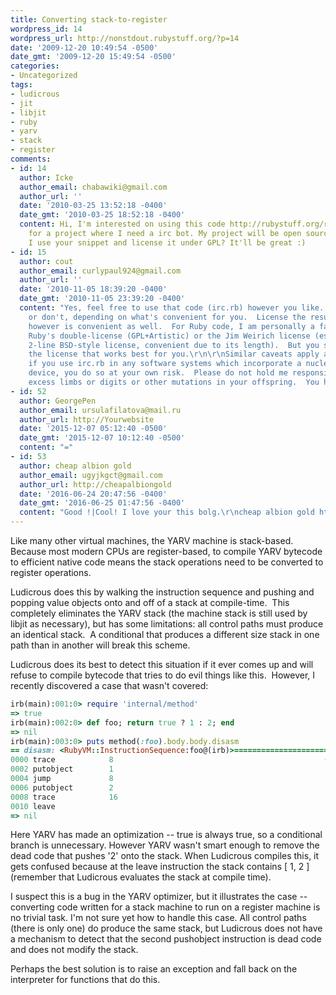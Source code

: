 ```yaml
---
title: Converting stack-to-register
wordpress_id: 14
wordpress_url: http://nonstdout.rubystuff.org/?p=14
date: '2009-12-20 10:49:54 -0500'
date_gmt: '2009-12-20 15:49:54 -0500'
categories:
- Uncategorized
tags:
- ludicrous
- jit
- libjit
- ruby
- yarv
- stack
- register
comments:
- id: 14
  author: Icke
  author_email: chabawiki@gmail.com
  author_url: ''
  date: '2010-03-25 13:52:18 -0400'
  date_gmt: '2010-03-25 18:52:18 -0400'
  content: Hi, I'm interested on using this code http://rubystuff.org/ruby-irc/irc.rb.html
    for a project where I need a irc bot. My project will be open source (GPL). Can
    I use your snippet and license it under GPL? It'll be great :)
- id: 15
  author: cout
  author_email: curlypaul924@gmail.com
  author_url: ''
  date: '2010-11-05 18:39:20 -0400'
  date_gmt: '2010-11-05 23:39:20 -0400'
  content: "Yes, feel free to use that code (irc.rb) however you like.  Credit me
    or don't, depending on what's convenient for you.  License the resulting code
    however is convenient as well.  For Ruby code, I am personally a fan of either
    Ruby's double-license (GPL+Artistic) or the Jim Weirich license (essentially a
    2-line BSD-style license, convenient due to its length).  But you should pick
    the license that works best for you.\r\n\r\nSimilar caveats apply as to Java (tm);
    if you use irc.rb in any software systems which incorporate a nuclear fission-powered
    device, you do so at your own risk.  Please do not hold me responsible for any
    excess limbs or digits or other mutations in your offspring.  You have been warned."
- id: 52
  author: GeorgePen
  author_email: ursulafilatova@mail.ru
  author_url: http://Yourwebsite
  date: '2015-12-07 05:12:40 -0500'
  date_gmt: '2015-12-07 10:12:40 -0500'
  content: "="
- id: 53
  author: cheap albion gold
  author_email: ugyjkgct@gmail.com
  author_url: http://cheapalbiongold
  date: '2016-06-24 20:47:56 -0400'
  date_gmt: '2016-06-25 01:47:56 -0400'
  content: "Good !|Cool! I love your this bolg.\r\ncheap albion gold http://albion-online.bloggersdelight.dk/relationship-of-laborer-and-housing-system-in-albion-online/"
---
```

Like many other virtual machines, the YARV machine is stack-based.&nbsp; Because most modern CPUs are register-based, to compile YARV bytecode to efficient native code means the stack operations need to be converted to register operations.

Ludicrous does this by walking the instruction sequence and pushing and popping value objects onto and off of a stack at compile-time.&nbsp; This completely eliminates the YARV stack (the machine stack is still used by libjit as necessary), but has some limitations: all control paths must produce an identical stack.&nbsp; A conditional that produces a different size stack in one path than in another will break this scheme.

Ludicrous does its best to detect this situation if it ever comes up and will refuse to compile bytecode that tries to do evil things like this.&nbsp; However, I recently discovered a case that wasn't covered:

```ruby
irb(main):001:0> require 'internal/method'
=> true
irb(main):002:0> def foo; return true ? 1 : 2; end
=> nil
irb(main):003:0> puts method(:foo).body.body.disasm
== disasm: <RubyVM::InstructionSequence:foo@(irb)>======================
0000 trace            8                                               (   8)
0002 putobject        1
0004 jump             8
0006 putobject        2
0008 trace            16
0010 leave
=> nil
```

Here YARV has made an optimization -- true is always true, so a conditional branch is unnecessary.  However YARV wasn't smart enough to remove the dead code that pushes '2' onto the stack.  When Ludicrous compiles this, it gets confused because at the leave instruction the stack contains [ 1, 2 ] (remember that Ludicrous evaluates the stack at compile time).

I suspect this is a bug in the YARV optimizer, but it illustrates the case -- converting code written for a stack machine to run on a register machine is no trivial task.  I'm not sure yet how to handle this case.  All control paths (there is only one) do produce the same stack, but Ludicrous does not have a mechanism to detect that the second pushobject instruction is dead code and does not modify the stack.

Perhaps the best solution is to raise an exception and fall back on the interpreter for functions that do this.

